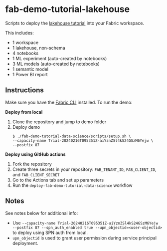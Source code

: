 # fab-demo-tutorial-lakehouse

Scripts to deploy the [lakehouse tutorial](https://learn.microsoft.com/en-us/fabric/data-engineering/tutorial-lakehouse-introduction) into your Fabric workspace.

This includes:
- 1 workspace
- 1 lakehouse, non-schema
- 4 notebooks
- 1 ML experiment (auto-created by notebooks)
- 3 ML models (auto-created by notebooks) 
- 1 semantic model
- 1 Power BI report

## Instructions

Make sure you have the [Fabric CLI](/dist/) installed. To run the demo:

**Deploy from local**

1. Clone the repository and jump to demo folder
2. Deploy demo
    ```console
    $ ./fab-demo-tutorial-data-science/scripts/setup.sh \ 
    --capacity-name Trial-20240216T095351Z-aiYznZSl4kS24GSzM6Yejw \
    --postfix 87
    ```

**Deploy using GitHub actions**

1. Fork the repository
2. Create three secrets in your repository: `FAB_TENANT_ID`, `FAB_CLIENT_ID`, and `FAB_CLIENT_SECRET`
3. Go to the Actions tab and set up parameters
4. Run the `deploy-fab-demo-tutorial-data-science` workflow
    
## Notes
See notes below for additional info:

- Use `--capacity-name Trial-20240216T095351Z-aiYznZSl4kS24GSzM6Yejw --postfix 87 --spn_auth_enabled true --upn_objectid=<user-objectid>` to deploy using SPN auth from local.
- `upn_objectid` is used to grant user permission during service principal deployment.